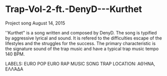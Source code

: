 # Trap-Vol-2-ft.-DenyD---Kurthet
Project song
August 14, 2015

''Kurthet" is a song written and composed by DenyD. The song is typified by aggressive lyrical and sound. It is refered to the difficulties escape of the lifestyles and the struggles for the success.
The primary characteristic is the signature sound of the trap music and have a typical trap music tempo 140 BPM.

LABELS: EURO POP EURO RAP MUSIC SONG TRAP
LOCATION: ΑΘΉΝΑ, ΕΛΛΆΔΑ
